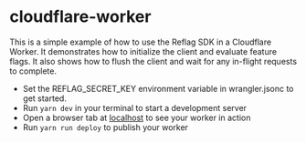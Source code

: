 # cloudflare-worker

This is a simple example of how to use the Reflag SDK in a Cloudflare Worker.
It demonstrates how to initialize the client and evaluate feature flags.
It also shows how to flush the client and wait for any in-flight requests to complete.

- Set the REFLAG_SECRET_KEY environment variable in wrangler.jsonc to get started.
- Run `yarn dev` in your terminal to start a development server
- Open a browser tab at [localhost](http://localhost:8787/) to see your worker in action
- Run `yarn run deploy` to publish your worker
